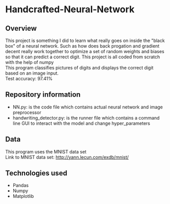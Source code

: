 # Handcrafted-Neural-Network


## Overview
This project is something I did to learn what really goes on inside the "black box" of a neural network. Such as how does back progation and gradient decent
really work together to optimize a set of random weights and biases so that it can predict a correct digit. This project is all coded from scratch with the help of numpy\
This program classifies pictures of digits and displays the correct digit based on an image input.\
Test accuracy: 97.41%

## Repository information
- NN.py:  is the code file which contains actual neural network and image preprocessor
- handwriting_detector.py:  is the runner file which contains a command line GUI to interact with the model and change hyper_parameters

## Data
This program uses the MNIST data set\
Link to MNIST data set: http://yann.lecun.com/exdb/mnist/


## Technologies used
- Pandas
- Numpy
- Matplotlib
